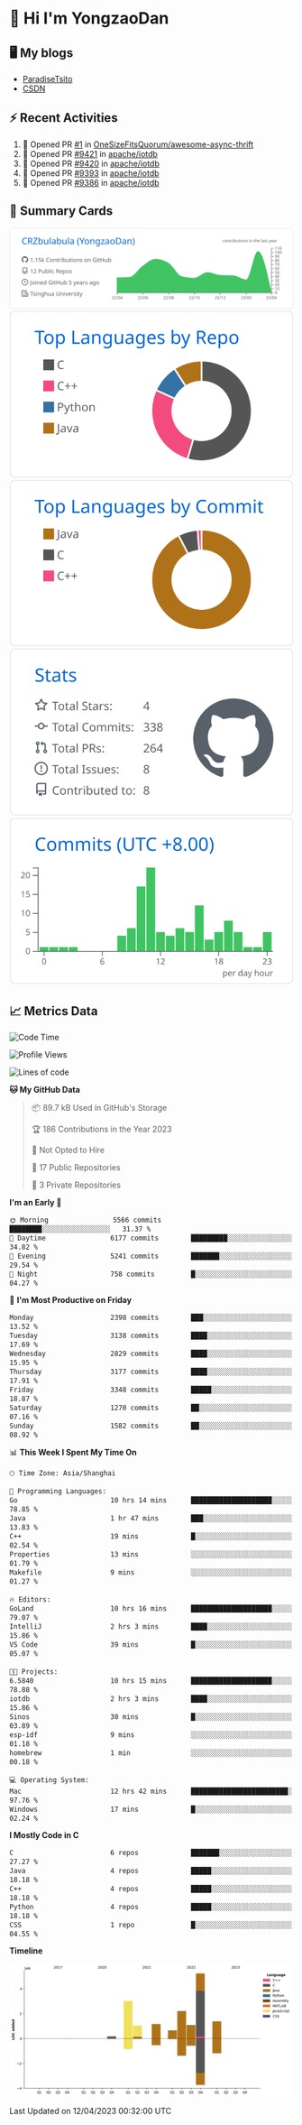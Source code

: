 # 👋 Hi I'm YongzaoDan

## 🖥 My blogs
  + [ParadiseTsito](https://www.paradisetsito.love/)
  + [CSDN](https://blog.csdn.net/CRZbulabula?type=blog)

## ⚡ Recent Activities
<!--START_SECTION:activity-->
1. 💪 Opened PR [#1](https://github.com/OneSizeFitsQuorum/awesome-async-thrift/pull/1) in [OneSizeFitsQuorum/awesome-async-thrift](https://github.com/OneSizeFitsQuorum/awesome-async-thrift)
2. 💪 Opened PR [#9421](https://github.com/apache/iotdb/pull/9421) in [apache/iotdb](https://github.com/apache/iotdb)
3. 💪 Opened PR [#9420](https://github.com/apache/iotdb/pull/9420) in [apache/iotdb](https://github.com/apache/iotdb)
4. 💪 Opened PR [#9393](https://github.com/apache/iotdb/pull/9393) in [apache/iotdb](https://github.com/apache/iotdb)
5. 💪 Opened PR [#9386](https://github.com/apache/iotdb/pull/9386) in [apache/iotdb](https://github.com/apache/iotdb)
<!--END_SECTION:activity-->

## 🎑 Summary Cards

[![](https://raw.githubusercontent.com/CRZbulabula/CRZbulabula/main/profile-summary-card-output/github/0-profile-details.svg)](https://github.com/vn7n24fzkq/github-profile-summary-cards)
[![](https://raw.githubusercontent.com/CRZbulabula/CRZbulabula/main/profile-summary-card-output/github/1-repos-per-language.svg)](https://github.com/vn7n24fzkq/github-profile-summary-cards) [![](https://raw.githubusercontent.com/CRZbulabula/CRZbulabula/main/profile-summary-card-output/github/2-most-commit-language.svg)](https://github.com/vn7n24fzkq/github-profile-summary-cards)
[![](https://raw.githubusercontent.com/CRZbulabula/CRZbulabula/main/profile-summary-card-output/github/3-stats.svg)](https://github.com/vn7n24fzkq/github-profile-summary-cards) [![](https://raw.githubusercontent.com/CRZbulabula/CRZbulabula/main/profile-summary-card-output/github/4-productive-time.svg)](https://github.com/vn7n24fzkq/github-profile-summary-cards)

## 📈 Metrics Data

<!--START_SECTION:waka-->
![Code Time](http://img.shields.io/badge/Code%20Time-46%20hrs%2033%20mins-blue)

![Profile Views](http://img.shields.io/badge/Profile%20Views-4-blue)

![Lines of code](https://img.shields.io/badge/From%20Hello%20World%20I%27ve%20Written-15.9%20million%20lines%20of%20code-blue)

**🐱 My GitHub Data** 

> 📦 89.7 kB Used in GitHub's Storage 
 > 
> 🏆 186 Contributions in the Year 2023
 > 
> 🚫 Not Opted to Hire
 > 
> 📜 17 Public Repositories 
 > 
> 🔑 3 Private Repositories 
 > 
**I'm an Early 🐤** 

```text
🌞 Morning                5566 commits        ████████░░░░░░░░░░░░░░░░░   31.37 % 
🌆 Daytime                6177 commits        █████████░░░░░░░░░░░░░░░░   34.82 % 
🌃 Evening                5241 commits        ███████░░░░░░░░░░░░░░░░░░   29.54 % 
🌙 Night                  758 commits         █░░░░░░░░░░░░░░░░░░░░░░░░   04.27 % 
```
📅 **I'm Most Productive on Friday** 

```text
Monday                   2398 commits        ███░░░░░░░░░░░░░░░░░░░░░░   13.52 % 
Tuesday                  3138 commits        ████░░░░░░░░░░░░░░░░░░░░░   17.69 % 
Wednesday                2829 commits        ████░░░░░░░░░░░░░░░░░░░░░   15.95 % 
Thursday                 3177 commits        ████░░░░░░░░░░░░░░░░░░░░░   17.91 % 
Friday                   3348 commits        █████░░░░░░░░░░░░░░░░░░░░   18.87 % 
Saturday                 1270 commits        ██░░░░░░░░░░░░░░░░░░░░░░░   07.16 % 
Sunday                   1582 commits        ██░░░░░░░░░░░░░░░░░░░░░░░   08.92 % 
```


📊 **This Week I Spent My Time On** 

```text
🕑︎ Time Zone: Asia/Shanghai

💬 Programming Languages: 
Go                       10 hrs 14 mins      ████████████████████░░░░░   78.85 % 
Java                     1 hr 47 mins        ███░░░░░░░░░░░░░░░░░░░░░░   13.83 % 
C++                      19 mins             █░░░░░░░░░░░░░░░░░░░░░░░░   02.54 % 
Properties               13 mins             ░░░░░░░░░░░░░░░░░░░░░░░░░   01.79 % 
Makefile                 9 mins              ░░░░░░░░░░░░░░░░░░░░░░░░░   01.27 % 

🔥 Editors: 
GoLand                   10 hrs 16 mins      ████████████████████░░░░░   79.07 % 
IntelliJ                 2 hrs 3 mins        ████░░░░░░░░░░░░░░░░░░░░░   15.86 % 
VS Code                  39 mins             █░░░░░░░░░░░░░░░░░░░░░░░░   05.07 % 

🐱‍💻 Projects: 
6.5840                   10 hrs 15 mins      ████████████████████░░░░░   78.88 % 
iotdb                    2 hrs 3 mins        ████░░░░░░░░░░░░░░░░░░░░░   15.86 % 
Sinos                    30 mins             █░░░░░░░░░░░░░░░░░░░░░░░░   03.89 % 
esp-idf                  9 mins              ░░░░░░░░░░░░░░░░░░░░░░░░░   01.18 % 
homebrew                 1 min               ░░░░░░░░░░░░░░░░░░░░░░░░░   00.18 % 

💻 Operating System: 
Mac                      12 hrs 42 mins      ████████████████████████░   97.76 % 
Windows                  17 mins             █░░░░░░░░░░░░░░░░░░░░░░░░   02.24 % 
```

**I Mostly Code in C** 

```text
C                        6 repos             ███████░░░░░░░░░░░░░░░░░░   27.27 % 
Java                     4 repos             █████░░░░░░░░░░░░░░░░░░░░   18.18 % 
C++                      4 repos             █████░░░░░░░░░░░░░░░░░░░░   18.18 % 
Python                   4 repos             █████░░░░░░░░░░░░░░░░░░░░   18.18 % 
CSS                      1 repo              █░░░░░░░░░░░░░░░░░░░░░░░░   04.55 % 
```



**Timeline**

![Lines of Code chart](https://raw.githubusercontent.com/CRZbulabula/CRZbulabula/main/assets/bar_graph.png)


 Last Updated on 12/04/2023 00:32:00 UTC
<!--END_SECTION:waka-->

